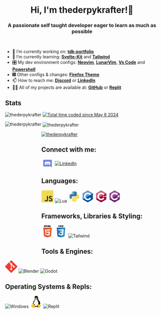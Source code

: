 <h1 align="center">Hi, I'm thederpykrafter!👋</h1>
<h3 align="center">A passionate self taught developer eager to learn as much as possible</h3>
<br>

- 🔭 I’m currently working on: **[tdk-portfolio](https://github.com/thederpykrafter/tdk-portfolio)**
- 🧠 I’m currently learning: **[Svelte-Kit](kit.svelte.dev)** and **[Tailwind](https://tailwindcss.com)**
- 🎛 My dev environment configs: **[Neovim](https://github.com/thederpykrafter/tdk.nvim)**, **[LunarVim](https://github.com/thederpykrafter/tdk.lvim)**, **[Vs Code](https://github.com/thederpykrafter/tdk.vscode)** and **[Powershell](https://github.com/thederpykrafter/tdk.powershell)**
- 🎆 Other configs & changes: **[Firefox Theme](https://github.com/thederpykrafter/tdk.firefox)**
- 📫 How to reach me: **[Discord](https://discord.gg/ZVUQKqusgf)** or **[LinkedIn](https://www.linkedin.com/in/justin-kulczyski/)**
- 👨‍💻 All of my projects are available at: **[GitHub](https://github.com/thederpykrafter)** or **[Replit](https://replit.com/@JustinKulczyski)**


<h2>Stats</h2>
<p>
  <!-- Views -->
  <img src="https://komarev.com/ghpvc/?username=thederpykrafter&label=Profile%20views&color=0e75b6&style=flat" alt="thederpykrafter" />
  <!-- WakaTime -->
  <a href="https://wakatime.com/@8ff1bc96-72c1-4343-b1b9-4dad78d55ebb"><img src="https://wakatime.com/badge/user/8ff1bc96-72c1-4343-b1b9-4dad78d55ebb.svg" alt="Total time coded since May 8 2024" /></a>
</p>

<!-- Language usage -->
<p><img align="left" height="420em" src="https://github-readme-stats.vercel.app/api/top-langs/?username=thederpykrafter&langs_count=8&theme=radical&layout=donut-vertical&size_weight=0.5&count_weight=0.5" alt=thederpykrafter /></p>
<!-- Github Stats -->
<p>&nbsp;<img align="center" height="180em" src="https://github-readme-stats.vercel.app/api?username=thederpykrafter&show_icons=true&locale=en&theme=radical" alt="thederpykrafter" /></p>
<!-- Trohies -->
<p align="left"> <a href="https://github.com/ryo-ma/github-profile-trophy"><img src="https://github-profile-trophy.vercel.app/?username=thederpykrafter&column=5&theme=onestar" alt="thederpykrafter" /></a> </p>




<h2 align="left">Connect with me:</h2>
  <p align="left">
  <a href="https://discord.gg/ZVUQKqusgf" target="blank"><img align="center" src="https://raw.githubusercontent.com/teamedwardforever/Readme-Generator/71f25dd8b98329b168142a6b782a107b75eab178/svg/Social/discord.svg" alt="Discord" height="30" width="40" /></a>
    <a href="https://www.linkedin.com/in/justin-kulczyski/" target="blank"><img align="center" src="https://upload.wikimedia.org/wikipedia/commons/thumb/c/ca/LinkedIn_logo_initials.png/40px-LinkedIn_logo_initials.png" alt="LinkedIn" height="30" width="40" /></a>
  </p>

<h2 align="left">Languages:</h2>
<p align="left">
  <img src="https://raw.githubusercontent.com/teamedwardforever/Readme-Generator/71f25dd8b98329b168142a6b782a107b75eab178/svg/Skills/Languages/javascript-original.svg" alt="Javascript" width="40" height="40"/>
  <img src="https://upload.wikimedia.org/wikipedia/commons/thumb/c/cf/Lua-Logo.svg/947px-Lua-Logo.svg.png" alt="Lua" width="40" height="40"/>
  <img src="https://raw.githubusercontent.com/teamedwardforever/Readme-Generator/71f25dd8b98329b168142a6b782a107b75eab178/svg/Skills/Languages/python-original.svg" alt="Python" width="40" height="40"/>
  <img src="https://raw.githubusercontent.com/teamedwardforever/Readme-Generator/71f25dd8b98329b168142a6b782a107b75eab178/svg/Skills/Languages/c-original.svg" alt="C" width="40" height="40"/> 
  <img src="https://raw.githubusercontent.com/teamedwardforever/Readme-Generator/71f25dd8b98329b168142a6b782a107b75eab178/svg/Skills/Languages/cplusplus-original.svg" alt="CPP" width="40" height="40"/>
  <img src="https://raw.githubusercontent.com/teamedwardforever/Readme-Generator/71f25dd8b98329b168142a6b782a107b75eab178/svg/Skills/Languages/csharp-original.svg" alt="Csharp" width="40" height="40"/>
</p>

<h2 align="left">Frameworks, Libraries & Styling:</h2>
<p align="left>
  <img src="https://raw.githubusercontent.com/sveltejs/branding/master/svelte-logo.svg" alt="Svelte" width="40" height="40"/> 
  <img src="https://raw.githubusercontent.com/teamedwardforever/Readme-Generator/71f25dd8b98329b168142a6b782a107b75eab178/svg/Skills/Frontend/html5-original-wordmark.svg" alt="HTML" width="40" height="40"/>
  <img src="https://raw.githubusercontent.com/teamedwardforever/Readme-Generator/71f25dd8b98329b168142a6b782a107b75eab178/svg/Skills/Frontend/css3-original-wordmark.svg" alt="Css" width="40" height="40"/>  
  <img src="https://avatars.githubusercontent.com/u/67109815?s=280&v=4" alt="Tailwind" width="40" height="40"/>  
</p>

<h2 align="left">Tools & Engines:</h2>
<p>
 <img src="https://raw.githubusercontent.com/teamedwardforever/Readme-Generator/71f25dd8b98329b168142a6b782a107b75eab178/svg/Skills/Other/git-scm-icon.svg" alt="Git" width="40" height="40"/>
  <img src="https://upload.wikimedia.org/wikipedia/commons/thumb/0/0c/Blender_logo_no_text.svg/2503px-Blender_logo_no_text.svg.png" alt="Blender" width="40" height="40"/>
  <img src="https://godotengine.org/assets/press/icon_color.svg" alt="Godot" width="40" height="40"/> 
</p>

<h2 align="left">Operating Systems & Repls:</h2>
<p align="left>
  <img src="https://encrypted-tbn0.gstatic.com/images?q=tbn:ANd9GcQBCFKcxsEzPuDF9a8XDAL6I5XxhzWG9N0Qw3EuwaEwGA&s" alt="Windows" width="40" height="40"/>
  <img src="https://encrypted-tbn0.gstatic.com/images?q=tbn:ANd9GcQBCFKcxsEzPuDF9a8XDAL6I5XxhzWG9N0Qw3EuwaEwGA&s" alt="Windows" width="40" height="40"/>
  <img src="https://raw.githubusercontent.com/teamedwardforever/Readme-Generator/71f25dd8b98329b168142a6b782a107b75eab178/svg/Skills/Other/linux-original.svg" alt="Linux" width="40" height="40"/>
  <img src="https://upload.wikimedia.org/wikipedia/commons/thumb/7/78/New_Replit_Logo.svg/1200px-New_Replit_Logo.svg.png" alt="Replit" width="40" height="40"/>
</p>
